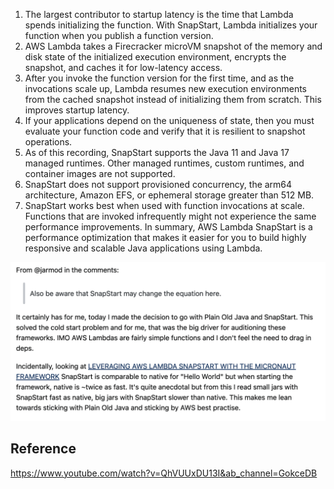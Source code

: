 1. The largest contributor to startup latency is the time that Lambda spends initializing the function. With SnapStart, Lambda initializes your function when you publish a function version. 
2. AWS Lambda takes a Firecracker microVM snapshot of the memory and disk state of the initialized execution environment, encrypts the snapshot, and caches it for low-latency access. 
3. After you invoke the function version for the first time, and as the invocations scale up, Lambda resumes new execution environments from the cached snapshot instead of initializing them from scratch. This improves startup latency. 
4. If your applications depend on the uniqueness of state, then you must evaluate your function code and verify that it is resilient to snapshot operations. 
5. As of this recording, SnapStart supports the Java 11 and Java 17 managed runtimes. Other managed runtimes, custom runtimes, and container images are not supported. 
6. SnapStart does not support provisioned concurrency, the arm64 architecture, Amazon EFS, or ephemeral storage greater than 512 MB. 
7. SnapStart works best when used with function invocations at scale. Functions that are invoked infrequently might not experience the same performance improvements. In summary, AWS Lambda SnapStart is a performance optimization that makes it easier for you to build highly responsive and scalable Java applications using Lambda.


![aws-snapstart](../images/aws-snapstart.png)

## Reference

https://www.youtube.com/watch?v=QhVUUxDU13I&ab_channel=GokceDB